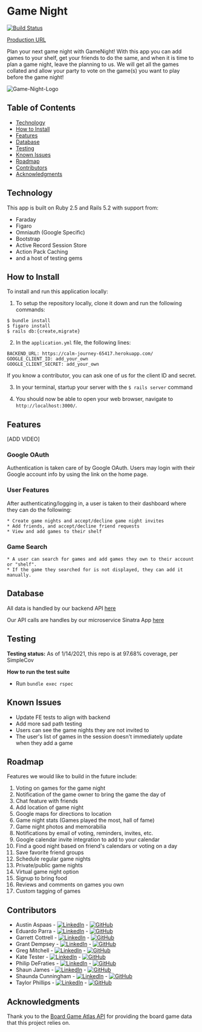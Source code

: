 # Game Night

[![Build Status](https://travis-ci.com/TuringGameNight/Front-End.svg?branch=main)](https://travis-ci.com/TuringGameNight/Front-End)

[Production URL](https://aqueous-chamber-62045.herokuapp.com/)

Plan your next game night with GameNight! With this app you can add games to your shelf, get your friends to do the same, and when it is time to plan a game night, leave the planning to us. We will get all the games collated and allow your party to vote on the game(s) you want to play before the game night!

![Game-Night-Logo](https://user-images.githubusercontent.com/56360157/104666308-cd9f9880-5690-11eb-82bf-8a23213a9a64.jpg)

## Table of Contents

  - [Technology](#technology)
  - [How to Install](#how-to-install)
  - [Features](#features)
  - [Database](#database)
  - [Testing](#testing)
  - [Known Issues](#known-issues)
  - [Roadmap](#roadmap)
  - [Contributors](#contributors)
  - [Acknowledgments](#acknowledgments)


## Technology

This app is built on Ruby 2.5 and Rails 5.2 with support from:
- Faraday
- Figaro
- Omniauth (Google Specific)
- Bootstrap
- Active Record Session Store
- Action Pack Caching
- and a host of testing gems

## How to Install

To install and run this application locally:

1. To setup the repository locally, clone it down and run the following commands:
```
$ bundle install
$ figaro install
$ rails db:{create,migrate}
```

2. In the `application.yml` file, the following lines:
```
BACKEND_URL: https://calm-journey-65417.herokuapp.com/
GOOGLE_CLIENT_ID: add_your_own
GOOGLE_CLIENT_SECRET: add_your_own
```
If you know a contributor, you can ask one of us for the client ID and secret.

3. In your terminal, startup your server with the `$ rails server` command

4. You should now be able to open your web browser, navigate to `http://localhost:3000/`.

## Features

[ADD VIDEO]

### Google OAuth
Authentication is taken care of by Google OAuth. Users may login with their Google account info by using the link on the home page.

### User Features
After authenticating/logging in, a user is taken to their dashboard where they can do the following:

    * Create game nights and accept/decline game night invites
    * Add friends, and accept/decline friend requests
    * View and add games to their shelf

### Game Search

    * A user can search for games and add games they own to their account or "shelf".
    * If the game they searched for is not displayed, they can add it manually.

## Database

All data is handled by our backend API [here](https://github.com/TuringGameNight/Back-End)

Our API calls are handles by our microservice Sinatra App [here](https://github.com/TuringGameNight/Sinatra)

## Testing

**Testing status:** As of 1/14/2021, this repo is at 97.68% coverage, per SimpleCov

**How to run the test suite**

- Run `bundle exec rspec`

## Known Issues

- Update FE tests to align with backend
- Add more sad path testing
- Users can see the game nights they are not invited to
- The user's list of games in the session doesn't immediately update when they add a game

## Roadmap

Features we would like to build in the future include:

1. Voting on games for the game night
1. Notification of the game owner to bring the game the day of
1. Chat feature with friends
1. Add location of game night
1. Google maps for directions to location
1. Game night stats (Games played the most, hall of fame)
1. Game night photos and memorabilia
1. Notifications by email of voting, reminders, invites, etc.
1. Google calendar invite integration to add to your calendar
1. Find a good night based on friend's calendars or voting on a day
1. Save favorite friend groups
1. Schedule regular game nights
1. Private/public game nights
1. Virtual game night option
1. Signup to bring food
1. Reviews and comments on games you own
1. Custom tagging of games

## Contributors

- Austin Aspaas - [![LinkedIn][linkedin-shield]](https://www.linkedin.com/in/austin-aspaas-4626611bb/) - [![GitHub][github-shield]](https://github.com/evilaspaas1)
- Eduardo Parra - [![LinkedIn][linkedin-shield]](https://www.linkedin.com/in/eduardo--parra/) - [![GitHub][github-shield]](https://github.com/helloeduardo)
- Garrett Cottrell - [![LinkedIn][linkedin-shield]](https://www.linkedin.com/in/garrett-cottrell-52850834/) - [![GitHub][github-shield]](https://github.com/GarrettCottrell)
- Grant Dempsey - [![LinkedIn][linkedin-shield]](https://www.linkedin.com/in/grant-dempsey-8a9a16169/) - [![GitHub][github-shield]](https://github.com/GDemps)
- Greg Mitchell - [![LinkedIn][linkedin-shield]](https://www.linkedin.com/in/gregory-j-mitchell/) - [![GitHub][github-shield]](https://github.com/GregJMitchell)
- Kate Tester - [![LinkedIn][linkedin-shield]](https://www.linkedin.com/in/katemorris/) - [![GitHub][github-shield]](https://github.com/katemorris)
- Philip DeFraties - [![LinkedIn][linkedin-shield]](https://www.linkedin.com/in/philip-defraties/) - [![GitHub][github-shield]](https://github.com/PhilipDeFraties)
- Shaun James - [![LinkedIn][linkedin-shield]](https://github.com/ShaunDaneJames) - [![GitHub][github-shield]](https://www.linkedin.com/in/shaun-james-2707a61bb/)
- Shaunda Cunningham - [![LinkedIn][linkedin-shield]](https://www.linkedin.com/in/shaunda-cunningham/) - [![GitHub][github-shield]](https://github.com/smcunning)
- Taylor Phillips - [![LinkedIn][linkedin-shield]](https://www.linkedin.com/in/taphill/) - [![GitHub][github-shield]](https://github.com/taphill)

## Acknowledgments

Thank you to the [Board Game Atlas API](https://www.boardgameatlas.com/api/docs) for providing the board game data that this project relies on.

<!-- MARKDOWN LINKS & IMAGES -->
[linkedin-shield]: https://img.shields.io/badge/-LinkedIn-black.svg?style=flat-square&logo=linkedin&colorB=555
[github-shield]: https://img.shields.io/badge/-GitHub-black.svg?style=flat-square&logo=github&colorB=555
